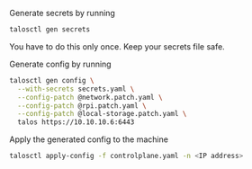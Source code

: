 Generate secrets by running

```sh
talosctl gen secrets
```

You have to do this only once. Keep your secrets file safe.

Generate config by running

```sh
talosctl gen config \
  --with-secrets secrets.yaml \
  --config-patch @network.patch.yaml \
  --config-patch @rpi.patch.yaml \
  --config-patch @local-storage.patch.yaml \
  talos https://10.10.10.6:6443
```

Apply the generated config to the machine

```sh
talosctl apply-config -f controlplane.yaml -n <IP address>
```
